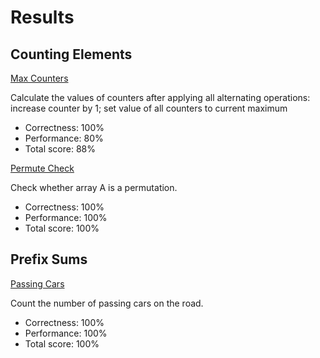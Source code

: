 # Results

## Counting Elements

[Max Counters](https://github.com/SebastianArriagada/python-work/blob/main/codility/MaxCounters.py)

Calculate the values of counters after applying all alternating operations: increase counter by 1; set value of all counters to current maximum

 - Correctness: 100%
 - Performance: 80%
 - Total score: 88%

[Permute Check](https://github.com/SebastianArriagada/python-work/blob/main/codility/MaxCounters.py)

Check whether array A is a permutation.
 - Correctness: 100%
 - Performance: 100%
 - Total score: 100%

 ## Prefix Sums

[Passing Cars](https://github.com/SebastianArriagada/python-work/blob/main/codility/PassingCars.py)

Count the number of passing cars on the road.
 - Correctness: 100%
 - Performance: 100%
 - Total score: 100%